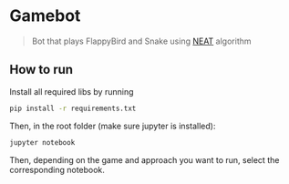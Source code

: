 # Gamebot 
> Bot that plays FlappyBird and Snake using [NEAT](https://en.wikipedia.org/wiki/Neuroevolution_of_augmenting_topologies) algorithm

## How to run

Install all required libs by running
```sh
pip install -r requirements.txt
```

Then, in the root folder (make sure jupyter is installed):
```sh
jupyter notebook
```

Then, depending on the game and approach you want to run, select the corresponding notebook.
